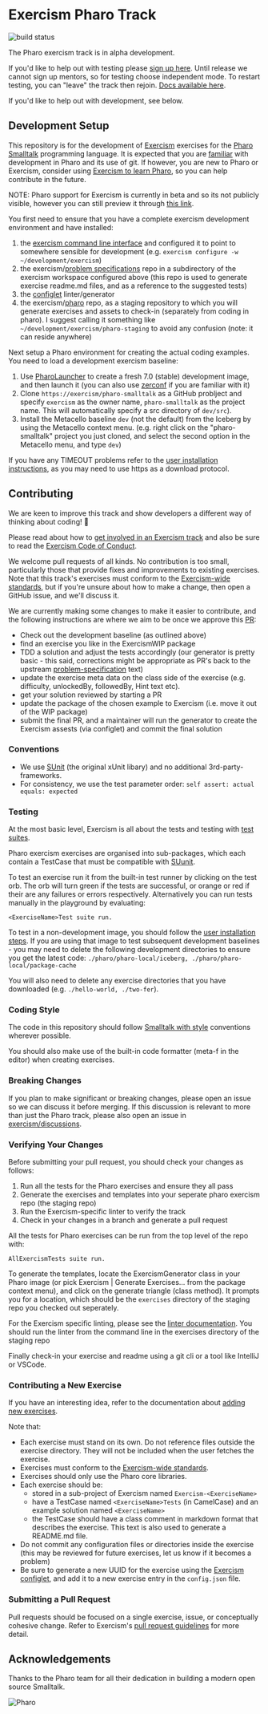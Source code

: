 # Exercism Pharo Track

![build status](https://travis-ci.org/exercism/pharo.svg?branch=master)

The Pharo exercism track is in alpha development. 

If you'd like to help out with testing please [sign up here](https://exercism.io/my/tracks/pharo).
Until release we cannot sign up mentors, so for testing choose independent mode.  To restart testing, you can "leave" the track then rejoin. [Docs available here](https://exercism.io/my/tracks/pharo).  

If you'd like to help out with development, see below.

## Development Setup

This repository is for the development of [Exercism](http://exercism.io) exercises for the [Pharo Smalltalk](http://pharo.org) programming language. It is expected that you are [familiar](./docs/RESOURCES.md) with development in Pharo and its use of git. If however, you are new to Pharo or Exercism, consider using [Exercism to learn Pharo](./docs/INSTALLATION.md), so you can help contribute in the future.


NOTE: Pharo support for Exercism is currently in beta and so its not publicly visible, however you can still preview it through [this link](https://exercism.io/tracks/pharo).


You first need to ensure that you have a complete exercism development environment and have installed:
1. the [exercism command line interface](https://exercism.io/cli-walkthrough) and configured it to point to somewhere sensible for development (e.g. `exercism configure -w ~/development/exercism`)
1. the exercism/[problem specifications](https://github.com/exercism/problem-specifications) repo in a subdirectory of the exercism workspace configured above (this repo is used to generate exercise readme.md files, and as a reference to the suggested tests)
1. the [configlet](https://github.com/exercism/configlet#usage) linter/generator
1. the exercism/[pharo](https://github.com/exercism/pharo) repo, as a staging repository to which you will generate exercises and assets to check-in (separately from coding in pharo). I suggest calling it something like `~/development/exercism/pharo-staging` to avoid any confusion (note: it can reside anywhere)


Next setup a Pharo environment for creating the actual coding examples. You need to load a development exercism baseline:

1. Use [PharoLauncher](https://github.com/pharo-project/pharo-launcher) to create a fresh 7.0 (stable) development image, and then launch it (you can also use [zerconf](https://get.pharo.org/) if you are familiar with it)
1. Clone `https://exercism/pharo-smalltalk` as a GitHub problject and specify `exercism` as the owner name, `pharo-smalltalk` as the project name. This will automatically specify a src directory of `dev/src`).
1. Install the Metacello baseline `dev` (not the default) from the Iceberg by using the Metacello context menu. (e.g. right click on the "pharo-smalltalk" project you just cloned, and select the second option in the Metacello menu, and type ```dev```)


If you have any TIMEOUT problems refer to the [user installation instructions](./docs/INSTALLATION.md), as you may  need to use https as a download protocol.


## Contributing

We are keen to improve this track and show developers a different way of thinking about coding! :tada:

Please read about how to [get involved in an Exercism track](https://github.com/exercism/docs/tree/master/contributing-to-language-tracks) and also be sure to read the [Exercism Code of Conduct](https://exercism.io/code-of-conduct).

We welcome pull requests of all kinds. No contribution is too small, particularly those that provide fixes and improvements to existing exercises. Note that this track's exercises must conform to the [Exercism-wide standards](https://github.com/exercism/docs/tree/master/language-tracks/exercises), but if you're unsure about how to make a change, then open a GitHub issue, and we'll discuss it.

We are currently making some changes to make it easier to contribute, and the following instructions are where we aim to be once we approve this [PR](https://github.com/exercism/pharo-smalltalk/pull/144):

  * Check out the development baseline (as outlined above)
  * find an exercise you like in the ExercismWIP package
  * TDD a solution and adjust the tests accordingly (our generator is pretty basic - this said, corrections might be appropriate as PR's back to the upstream [problem-specification](https://github.com/exercism/problem-specifications) text)
  * update the exercise meta data on the class side of the exercise (e.g. difficulty, unlockedBy, followedBy, Hint text etc).
  * get your solution reviewed by starting a PR
  * update the package of the chosen example to Exercism (i.e. move it out of the WIP package)
  * submit the final PR, and a maintainer will run the generator to create the Exercism assests (via configlet) and commit the final solution

### Conventions

- We use [SUnit](https://en.wikipedia.org/wiki/SUnit) (the original xUnit libary) and no additional 3rd-party-frameworks.
- For consistency, we use the test parameter order: `self assert: actual equals: expected` 


### Testing

At the most basic level, Exercism is all about the tests and testing with [test suites](https://github.com/exercism/docs/blob/master/language-tracks/exercises/anatomy/test-suites.md).

Pharo exercism exercises are organised into sub-packages, which each contain a TestCase that must be compatible with [SUunit](https://en.wikipedia.org/wiki/SUnit).

To test an exercise run it from the built-in test runner by clicking on the test orb. The orb will turn green if the tests are successful, or orange or red if their are any failures or errors respectively. Alternatively you can run tests manually in the playground by evaluating:

```
<ExerciseName>Test suite run.
```

To test in a non-development image, you should follow the [user installation steps](./docs/INSTALLATION.md). If you 
are using that image to test subsequent development baselines - you may need to delete the following development directories to ensure you get the latest code: 
`./pharo/pharo-local/iceberg, ./pharo/pharo-local/package-cache`

You will also need to delete any exercise directories that you have downloaded (e.g. `./hello-world, ./two-fer`).

### Coding Style

The code in this repository should follow [Smalltalk with style](http://sdmeta.gforge.inria.fr/FreeBooks/WithStyle/SmalltalkWithStyle.pdf) conventions wherever possible.

You should also make use of the built-in code formatter (meta-f in the editor) when creating exercises.

### Breaking Changes

If you plan to make significant or breaking changes, please open an issue so we can discuss it before merging. If this discussion is relevant to more than just the Pharo track, please also open an issue in [exercism/discussions](https://github.com/exercism/discussions/issues).

### Verifying Your Changes

Before submitting your pull request, you should check your changes as follows:

1. Run all the tests for the Pharo exercises and ensure they all pass
1. Generate the exercises and templates into your seperate pharo exercism repo (the staging repo)
1. Run the Exercism-specific linter to verify the track
1. Check in your changes in a branch and generate a pull request

All the tests for Pharo exercises can be run from the top level of the repo with:

```smalltalk
AllExercismTests suite run.
```

To generate the templates, locate the ExercismGenerator class in your Pharo image (or pick Exercism | Generate Exercises... from the package context menu), and click on the generate triangle (class method). It prompts you for a location, which should be the `exercises` directory of the staging repo you checked out seperately.

For the Exercism specific linting, please see the [linter documentation](https://github.com/exercism/docs/blob/master/language-tracks/configuration/linting.md). You should run the linter from the command line in the exercises directory of the staging repo

Finally check-in your exercise and readme using a git cli or a tool like IntelliJ or VSCode. 

### Contributing a New Exercise

If you have an interesting idea, refer to the documentation about [adding new exercises](https://github.com/exercism/docs/blob/master/you-can-help/make-up-new-exercises.md).

Note that:

- Each exercise must stand on its own. Do not reference files outside the exercise directory. They will not be included when the user fetches the exercise.
- Exercises must conform to the [Exercism-wide standards](https://github.com/exercism/docs/tree/master/language-tracks/exercises).
- Exercises should only use the Pharo core libraries.
- Each exercise should be:
  - stored in a sub-project of Exercism named `Exercism-<ExerciseName>`
  - have a TestCase named `<ExerciseName>Tests` (in CamelCase) and an example solution named `<ExerciseName>`
  - the TestCase should have a class comment in markdown format that describes the exercise. This text is also used to generate a README.md file.
- Do not commit any configuration files or directories inside the exercise (this may be reviewed for future exercises, let us know if it becomes a problem)
- Be sure to generate a new UUID for the exercise using the [Exercism configlet](https://github.com/exercism/configlet), and add it to a new exercise entry in the `config.json` file.

### Submitting a Pull Request

Pull requests should be focused on a single exercise, issue, or conceptually cohesive change. Refer to Exercism's [pull request guidelines](https://github.com/exercism/docs/blob/master/contributing/pull-request-guidelines.md) for more detail.


## Acknowledgements

Thanks to the Pharo team for all their dedication in building a modern open source Smalltalk.

![Pharo](http://pharo.org/web/files/pharo.png)
